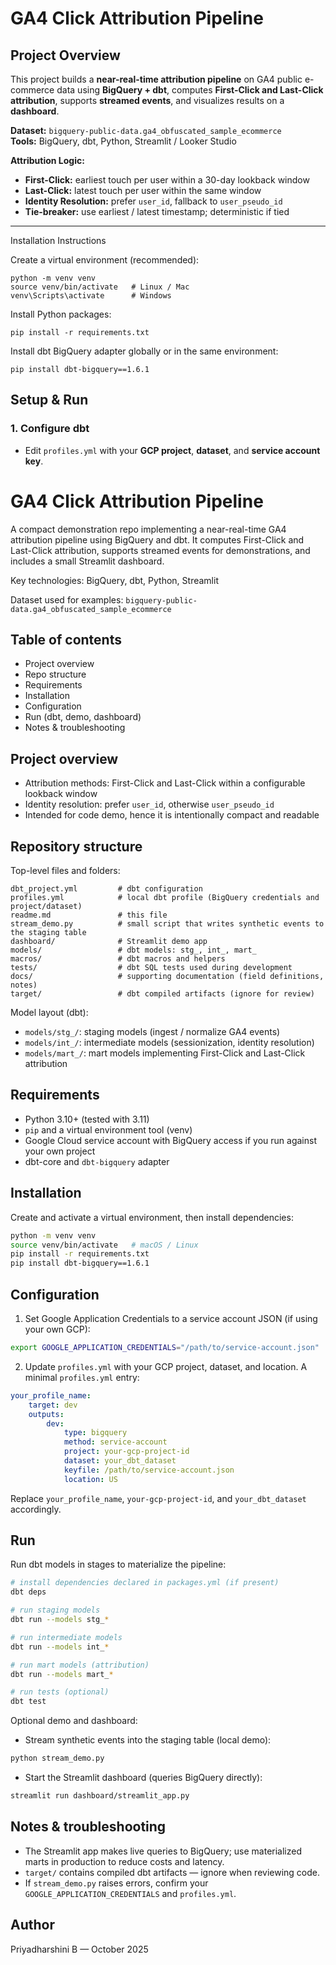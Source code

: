 # GA4 Click Attribution Pipeline

## Project Overview

This project builds a **near-real-time attribution pipeline** on GA4 public e-commerce data using **BigQuery + dbt**, computes **First-Click and Last-Click attribution**, supports **streamed events**, and visualizes results on a **dashboard**.

**Dataset:** `bigquery-public-data.ga4_obfuscated_sample_ecommerce`  
**Tools:** BigQuery, dbt, Python, Streamlit / Looker Studio  

**Attribution Logic:**
- **First-Click:** earliest touch per user within a 30-day lookback window  
- **Last-Click:** latest touch per user within the same window  
- **Identity Resolution:** prefer `user_id`, fallback to `user_pseudo_id`  
- **Tie-breaker:** use earliest / latest timestamp; deterministic if tied  

---


Installation Instructions

Create a virtual environment (recommended):

    python -m venv venv
    source venv/bin/activate   # Linux / Mac
    venv\Scripts\activate      # Windows


Install Python packages:

    pip install -r requirements.txt


Install dbt BigQuery adapter globally or in the same environment:

    pip install dbt-bigquery==1.6.1


## Setup & Run

### 1. Configure dbt
- Edit `profiles.yml` with your **GCP project**, **dataset**, and **service account key**.
# GA4 Click Attribution Pipeline

A compact demonstration repo implementing a near-real-time GA4 attribution pipeline
using BigQuery and dbt. It computes First-Click and Last-Click attribution, supports
streamed events for demonstrations, and includes a small Streamlit dashboard.

Key technologies: BigQuery, dbt, Python, Streamlit

Dataset used for examples: `bigquery-public-data.ga4_obfuscated_sample_ecommerce`

## Table of contents
- Project overview
- Repo structure
- Requirements
- Installation
- Configuration
- Run (dbt, demo, dashboard)
- Notes & troubleshooting


## Project overview

- Attribution methods: First-Click and Last-Click within a configurable lookback window
- Identity resolution: prefer `user_id`, otherwise `user_pseudo_id`
- Intended for code demo, hence it is intentionally compact and readable


## Repository structure

Top-level files and folders:

```
dbt_project.yml         # dbt configuration
profiles.yml            # local dbt profile (BigQuery credentials and project/dataset)
readme.md               # this file
stream_demo.py          # small script that writes synthetic events to the staging table
dashboard/              # Streamlit demo app
models/                 # dbt models: stg_, int_, mart_
macros/                 # dbt macros and helpers
tests/                  # dbt SQL tests used during development
docs/                   # supporting documentation (field definitions, notes)
target/                 # dbt compiled artifacts (ignore for review)
```

Model layout (dbt):
- `models/stg_/`: staging models (ingest / normalize GA4 events)
- `models/int_/`: intermediate models (sessionization, identity resolution)
- `models/mart_/`: mart models implementing First-Click and Last-Click attribution


## Requirements

- Python 3.10+ (tested with 3.11)
- `pip` and a virtual environment tool (venv)
- Google Cloud service account with BigQuery access if you run against your own project
- dbt-core and `dbt-bigquery` adapter


## Installation

Create and activate a virtual environment, then install dependencies:

```bash
python -m venv venv
source venv/bin/activate   # macOS / Linux
pip install -r requirements.txt
pip install dbt-bigquery==1.6.1
```


## Configuration

1. Set Google Application Credentials to a service account JSON (if using your own GCP):

```bash
export GOOGLE_APPLICATION_CREDENTIALS="/path/to/service-account.json"
```

2. Update `profiles.yml` with your GCP project, dataset, and location. A minimal `profiles.yml` entry:

```yaml
your_profile_name:
    target: dev
    outputs:
        dev:
            type: bigquery
            method: service-account
            project: your-gcp-project-id
            dataset: your_dbt_dataset
            keyfile: /path/to/service-account.json
            location: US
```

Replace `your_profile_name`, `your-gcp-project-id`, and `your_dbt_dataset` accordingly.


## Run

Run dbt models in stages to materialize the pipeline:

```bash
# install dependencies declared in packages.yml (if present)
dbt deps

# run staging models
dbt run --models stg_*

# run intermediate models
dbt run --models int_*

# run mart models (attribution)
dbt run --models mart_*

# run tests (optional)
dbt test
```

Optional demo and dashboard:

- Stream synthetic events into the staging table (local demo):

```bash
python stream_demo.py
```

- Start the Streamlit dashboard (queries BigQuery directly):

```bash
streamlit run dashboard/streamlit_app.py
```


## Notes & troubleshooting

- The Streamlit app makes live queries to BigQuery; use materialized marts in production to
    reduce costs and latency.
- `target/` contains compiled dbt artifacts — ignore when reviewing code.
- If `stream_demo.py` raises errors, confirm your `GOOGLE_APPLICATION_CREDENTIALS` and `profiles.yml`.


## Author

Priyadharshini B — October 2025
